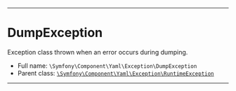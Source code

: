 ***

# DumpException

Exception class thrown when an error occurs during dumping.



* Full name: `\Symfony\Component\Yaml\Exception\DumpException`
* Parent class: [`\Symfony\Component\Yaml\Exception\RuntimeException`](./RuntimeException.md)






***

